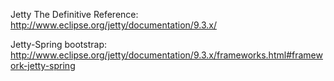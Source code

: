 
Jetty The Definitive Reference: http://www.eclipse.org/jetty/documentation/9.3.x/

Jetty-Spring bootstrap:
http://www.eclipse.org/jetty/documentation/9.3.x/frameworks.html#framework-jetty-spring